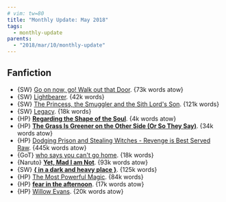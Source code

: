 ```yaml
---
# vim: tw=80
title: "Monthly Update: May 2018"
tags:
  - monthly-update
parents:
  - "2018/mar/10/monthly-update"
---
```


## Fanfiction

 - {SW} [Go on now, go! Walk out that Door](https://archiveofourown.org/works/11670474). {73k words atow}
 - {SW} [Lightbearer](https://archiveofourown.org/works/3613170). {42k words}
 - {SW} [The Princess, the Smuggler and the Sith Lord's Son](https://archiveofourown.org/works/5751661). {121k words}
 - {SW} [Legacy](https://archiveofourown.org/works/3532853). {18k words}
 - {HP} **[Regarding the Shape of the Soul](https://archiveofourown.org/works/14068344)**. {4k words atow}
 - {HP} **[The Grass Is Greener on the Other Side (Or So They Say)](https://archiveofourown.org/works/13360428)**. {34k words atow}
 - {HP} [Dodging Prison and Stealing Witches - Revenge is Best Served Raw](https://archiveofourown.org/works/5058703). {445k words atow}
 - {GoT} [who says you can't go home](https://archiveofourown.org/works/4035976). {18k words}
 - {Naruto} **[Yet, Mad I am Not](https://archiveofourown.org/works/2289335)**. {93k words atow}
 - {SW} **[{ in a dark and heavy place }](https://archiveofourown.org/works/9313751)**. {125k words}
 - {HP} [The Most Powerful Magic](https://archiveofourown.org/works/2457953). {84k words}
 - {HP} **[fear in the afternoon](https://archiveofourown.org/works/14136573)**. {17k words atow}
 - {HP} [Willow Evans](https://archiveofourown.org/works/14113983). {20k words atow}

